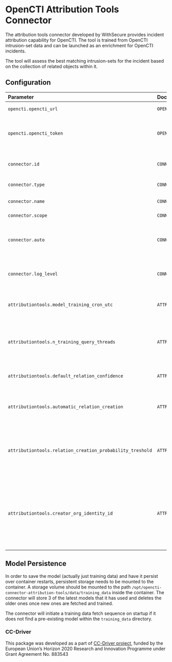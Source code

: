 # OpenCTI Attribution Tools Connector
The attribution tools connector developed by WithSecure provides incident attribution capability for OpenCTI. The tool is trained from OpenCTI intrusion-set data and can be launched as an enrichment for OpenCTI incidents.

The tool will assess the best matching intrusion-sets for the incident based on the collection of related objects within it.
## Configuration
|                Parameter               |                      Docker envvar                      | Value | Mandatory | Description |
|:---|:---|---|:---:|---|
| `opencti.opencti_url` | `OPENCTI_URL` | string | true | The URL of the OpenCTI platform. |
| `opencti.opencti_token` | `OPENCTI_TOKEN` | string | true | The default admin token configured in the OpenCTI platform parameters file. |
| `connector.id` | `CONNECTOR_ID` | uuidv4 string | true |  A valid arbitrary UUIDv4 that must be unique for this connector. |
| `connector.type` | `CONNECTOR_TYPE` | string=`INTERNAL_ENRICHMENT` | true | Must be `INTERNAL_ENRICHMENT` |
| `connector.name` | `CONNECTOR_NAME` | string | true | The name of the connector such as `attribution-tools` |
| `connector.scope` | `CONNECTOR_SCOPE` | string=`Incident` | true | Must be `Incident` |
| `connector.auto` | `CONNECTOR_AUTO` | boolean | true | Whether new Incident entities should be automatically enriched. Either `true` or `false`. |
| `connector.log_level` | `CONNECTOR_LOG_LEVEL` | string | true | The log level for this connector, could be debug, info, warn or error (less verbose). |
| `attributiontools.model_training_cron_utc`                | `ATTRIBUTIONTOOLS_MODEL_TRAINING_CRON_UTC`          |   A valid cron expression such as: `"0 0 * * *"`   | true      |A cron expression which dictates the model retraining schedule. The schedule uses UTC. |
| `attributiontools.n_training_query_threads`               | `ATTRIBUTIONTOOLS_N_TRAINING_QUERY_THREADS`       |    An integer `> 0`    | true      |The number of threads used when fetching training data from the OpenCTI platform in parallel.|
| `attributiontools.default_relation_confidence`            | `ATTRIBUTIONTOOLS_DEFAULT_RELATION_CONFIDENCE`     | An integer between `[0,100]` | true      |The confidence number for automatically created relations.|
| `attributiontools.automatic_relation_creation`            | `ATTRIBUTIONTOOLS_AUTOMATIC_RELATION_CREATION`     | `boolean` | true      |A boolean which dictates whether relations should be created automatically or not.|
| `attributiontools.relation_creation_probability_treshold` | `ATTRIBUTIONTOOLS_RELATION_CREATION_PROBABILITY_TRESHOLD` | A decimal number between `[0,1]`| true      |The minimum probability of a prediction that is considered good enough to warrant automatic attribution relation creation. |
| `attributiontools.creator_org_identity_id`                | `ATTRIBUTIONTOOLS_CREATOR_ORG_IDENTITY_ID`      | A Stix Standard ID | true      |The `standard_id` (Stix ID) of the identity object that the connector should set as creator when creating relations or note objects. This should be the ID of your organization object.|

## Model Persistence
In order to save the model (actually just training data) and have it persist over container restarts, persistent storage needs to be mounted to the container. A storage volume should be mounted to the path `/opt/opencti-connector-attribution-tools/data/training_data` inside the container. The connector will store 3 of the latest models that it has used and deletes the older ones once new ones are fetched and trained.

The connector will initiate a training data fetch sequence on startup if it does not find a pre-existing model within the `training_data` directory.

### CC-Driver
This package was developed as a part of [CC-Driver project](https://www.ccdriver-h2020.com/), funded by the European Union’s Horizon 2020 Research and Innovation Programme under Grant Agreement No. 883543